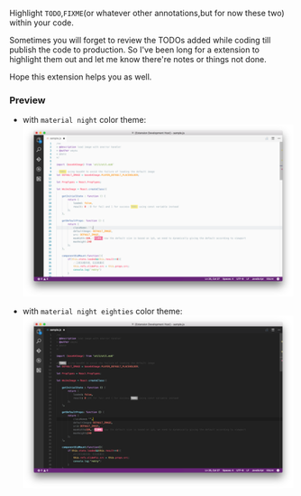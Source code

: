 Highlight `TODO`,`FIXME`(or whatever other annotations,but for now these two) within your code.

Sometimes you will forget to review the TODOs added while coding till publish the code to production.
So I've been long for a extension to highlight them out and let me know there're notes or things not done.

Hope this extension helps you as well.

### Preview

- with `material night` color theme:
![](assets/material-night.png)

- with `material night eighties` color theme:
![](assets/material-night-eighties.png)



